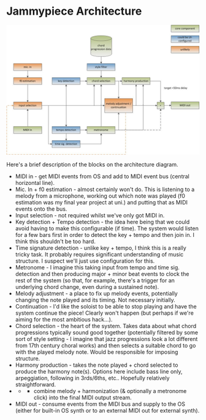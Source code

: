 # Jammypiece Architecture

![architecture](Architecture.jpg)

Here's a brief description of the blocks on the architecture diagram.

- MIDI in - get MIDI events from OS and add to MIDI event bus (central horizontal line).
- Mic. In + f0 estimation - almost certainly won't do.  This is listening to a melody from a microphone, working out which note was played (f0 estimation was my final year project at uni.) and putting that as MIDI events onto the bus.
- Input selection - not required whilst we've only got MIDI in.
- Key detection + Tempo detection - the idea here being that we could avoid having to make this configurable (if time).  The system would listen for a few bars first in order to detect the key + tempo and then join in.  I think this shouldn't be too hard.
- Time signature detection - unlike key + tempo, I think this is a really tricky task.  It probably requires significant understanding of music structure.  I suspect we'll just use configuration for this.
- Metronome - I imagine this taking input from tempo and time sig. detection and then producing major + minor beat events to clock the rest of the system (so that, for example, there's a trigger for an underlying chord change, even during a sustained note).
- Melody adjustment - a place to fix up melody events, potentially changing the note played and its timing.  Not necessary initially.
- Continuation - I'd like the soloist to be able to stop playing and have the system continue the piece!  Clearly won't happen (but perhaps if we're aiming for the most ambitious hack...).
- Chord selection - the heart of the system.  Takes data about what chord progressions typically sound good together (potentially filtered by some sort of style setting - I imagine that jazz progressions look a lot different from 17th century choral works) and then selects a suitable chord to go with the played melody note.  Would be responsible for imposing structure.
- Harmony production - takes the note played + chord selected to produce the harmony note(s).  Options here include bass line only, arpeggiation, following in 3rds/6ths, etc..  Hopefully relatively straightforward.
- + - combine melody + harmonization (& optionally a metronome click) into the final MIDI output stream.
- MIDI out - consume events from the MIDI bus and supply to the OS (either for built-in OS synth or to an external MIDI out for external synth).
